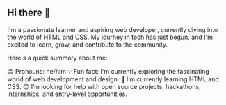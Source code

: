 ## Hi there 👋

<!--
**infogen87/infogen87** is a ✨ _special_ ✨ repository because its `README.md` (this file) appears on your GitHub profile.

Here are some ideas to get you started:

- 🔭 I’m currently working on ...
- 🌱 I’m currently learning ...
- 👯 I’m looking to collaborate on ...
- 🤔 I’m looking for help with ...
- 💬 Ask me about ...
- 📫 How to reach me: ...
- 😄 Pronouns: ...
- ⚡ Fun fact: ...
-->
I'm a passionate learner and aspiring web developer, currently diving into the world of HTML and CSS. My journey in tech has just begun, and I'm excited to learn, grow, and contribute to the community.

Here's a quick summary about me:

😊 Pronouns: he/him
💡 Fun fact: I'm currently exploring the fascinating world of web development and design.
🌱 I’m currently learning HTML and CSS.
😊 I’m looking for help with open source projects, hackathons, internships, and entry-level opportunities.



